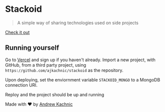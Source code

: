 # Stackoid
> A simple way of sharing technologies used on side projects

[Check it out](https://stackoid.now.sh)

## Running yourself
Go to [Vercel](https://vercel.com) and sign up if you haven't already.
Import a new project, with GitHub, from a third party project, using `https://github.com/ajkachnic/stackoid` as the repository.

Upon deploying, set the enviornment variable `STACKOID_MONGO` to a MongoDB connection URI.

Reploy and the project should be up and running

Made with ❤️ by [Andrew Kachnic](https://github.com/ajkachnic)